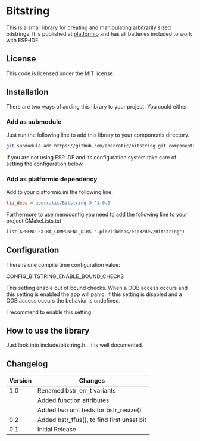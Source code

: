 # Bitstring
This is a small library for creating and manipulating arbitrarily sized bitstrings.
It is published at [platformio](https://platformio.org) and has all batteries
included to work with ESP-IDF.

## License
This code is licensed under the MIT license.

## Installation
There are two ways of adding this library to your project. You could either:

### Add as submodule
Just run the following line to add this library to your components directory.
```bash
git submodule add https://github.com/aberratic/bitstring.git components
```

If you are not using ESP IDF and its configuration system take care of setting
the configuration below.

### Add as platformio dependency
Add to your platformio.ini the following line:
```ini
lib_deps = aberratic/Bitstring @ ^1.0.0
```
Furthermore to use menuconfig you need to add the following line to your
project CMakeLists.txt

```CMakeLists.txt
list(APPEND EXTRA_COMPONENT_DIRS ".pio/libdeps/esp32dev/Bitstring")
```

## Configuration
There is one compile time configuration value:

CONFIG_BITSTRING_ENABLE_BOUND_CHECKS

This setting enable out of bound checks. When a OOB access occurs and this
setting is enabled the app will panic.
If this setting is disabled and a OOB access occurs the behavior is undefined.

I recommend to enable this setting.

## How to use the library
Just look into include/bitstring.h . It is well documented.

## Changelog

| Version | Changes                                    |
|---------|--------------------------------------------|
| 1.0     | Renamed bstr_err_t variants                |
|         | Added function attributes                  |
|         | Added two unit tests for bstr_resize()     |
| 0.2     | Added bstr_ffus(), to find first unset bit |
| 0.1     | Initial Release                            |
